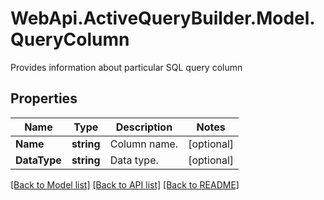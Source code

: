 # WebApi.ActiveQueryBuilder.Model.QueryColumn

Provides information about particular SQL query column

## Properties

Name | Type | Description | Notes
------------ | ------------- | ------------- | -------------
**Name** | **string** | Column name. | [optional] 
**DataType** | **string** | Data type. | [optional] 

[[Back to Model list]](../README.md#documentation-for-models) [[Back to API list]](../README.md#documentation-for-api-endpoints) [[Back to README]](../README.md)

